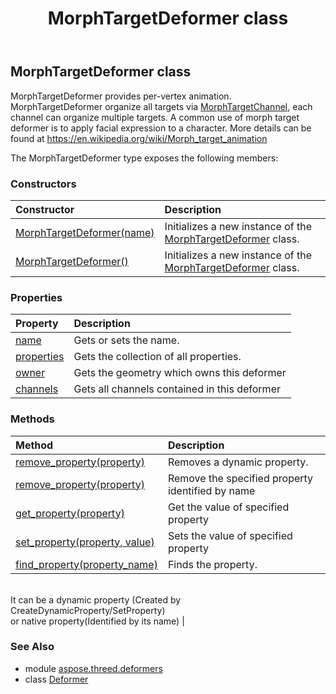﻿---
title: MorphTargetDeformer class
second_title: Aspose.3D for Python via .NET API References
description: 
type: docs
weight: 40
url: /python-net/aspose.threed.deformers/morphtargetdeformer/
is_root: false
---

## MorphTargetDeformer class

MorphTargetDeformer provides per-vertex animation.
            MorphTargetDeformer organize all targets via [MorphTargetChannel](/3d/python-net/aspose.threed.deformers/morphtargetchannel), each channel can organize multiple targets.
            A common use of morph target deformer is to apply facial expression to a character.
            More details can be found at https://en.wikipedia.org/wiki/Morph_target_animation



The MorphTargetDeformer type exposes the following members:

### Constructors
| Constructor | Description |
| :- | :- |
| [MorphTargetDeformer(name)](/3d/python-net/aspose.threed.deformers/morphtargetdeformer/__init__/#str) | Initializes a new instance of the [MorphTargetDeformer](/3d/python-net/aspose.threed.deformers/morphtargetdeformer) class. |
| [MorphTargetDeformer()](/3d/python-net/aspose.threed.deformers/morphtargetdeformer/__init__/#) | Initializes a new instance of the [MorphTargetDeformer](/3d/python-net/aspose.threed.deformers/morphtargetdeformer) class. |


### Properties
| Property | Description |
| :- | :- |
| [name](/3d/python-net/aspose.threed.deformers/morphtargetdeformer/name) | Gets or sets the name. |
| [properties](/3d/python-net/aspose.threed.deformers/morphtargetdeformer/properties) | Gets the collection of all properties. |
| [owner](/3d/python-net/aspose.threed.deformers/morphtargetdeformer/owner) | Gets the geometry which owns this deformer |
| [channels](/3d/python-net/aspose.threed.deformers/morphtargetdeformer/channels) | Gets all channels contained in this deformer |


### Methods
| Method | Description |
| :- | :- |
| [remove_property(property)](/3d/python-net/aspose.threed.deformers/morphtargetdeformer/remove_property/#Property) | Removes a dynamic property. |
| [remove_property(property)](/3d/python-net/aspose.threed.deformers/morphtargetdeformer/remove_property/#str) | Remove the specified property identified by name |
| [get_property(property)](/3d/python-net/aspose.threed.deformers/morphtargetdeformer/get_property/#str) | Get the value of specified property |
| [set_property(property, value)](/3d/python-net/aspose.threed.deformers/morphtargetdeformer/set_property/#str-any) | Sets the value of specified property |
| [find_property(property_name)](/3d/python-net/aspose.threed.deformers/morphtargetdeformer/find_property/#str) | Finds the property.<br/>            It can be a dynamic property (Created by CreateDynamicProperty/SetProperty) <br/>            or native property(Identified by its name) |


### See Also

* module [aspose.threed.deformers](../)
* class [Deformer](/3d/python-net/aspose.threed.deformers/deformer)
